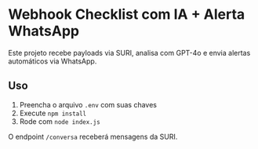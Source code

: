 # Webhook Checklist com IA + Alerta WhatsApp

Este projeto recebe payloads via SURI, analisa com GPT-4o e envia alertas automáticos via WhatsApp.

## Uso

1. Preencha o arquivo `.env` com suas chaves
2. Execute `npm install`
3. Rode com `node index.js`

O endpoint `/conversa` receberá mensagens da SURI.
